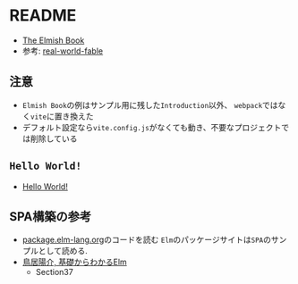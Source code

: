 # README

- [The Elmish Book](https://zaid-ajaj.github.io/the-elmish-book/#/)
- 参考: [real-world-fable](https://github.com/thitemple/real-world-fable)

## 注意

- `Elmish Book`の例はサンプル用に残した`Introduction`以外、
  `webpack`ではなく`vite`に置き換えた
- デフォルト設定なら`vite.config.js`がなくても動き、不要なプロジェクトでは削除している

## `Hello World!`

- [Hello World!](https://zaid-ajaj.github.io/the-elmish-book/#/chapters/fable/hello-world)

## SPA構築の参考

- [package.elm-lang.org](https://github.com/elm/package.elm-lang.org)のコードを読む
  `Elm`のパッケージサイトは`SPA`のサンプルとして読める.
- [鳥居陽介, 基礎からわかるElm](https://www.c-r.com/book/detail/1299)
  - Section37
